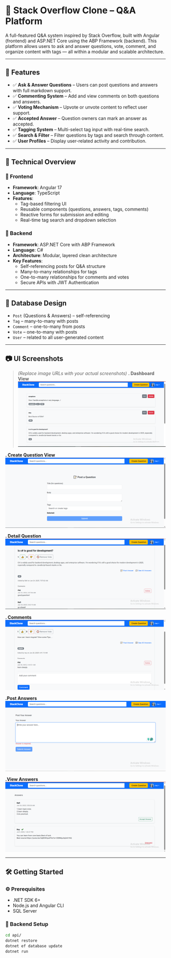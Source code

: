 # 💬 Stack Overflow Clone – Q&A Platform

A full-featured Q&A system inspired by Stack Overflow, built with Angular (frontend) and ASP.NET Core using the ABP Framework (backend). This platform allows users to ask and answer questions, vote, comment, and organize content with tags — all within a modular and scalable architecture.

---

## 🚀 Features

- ✅ **Ask & Answer Questions** – Users can post questions and answers with full markdown support.
- ✅ **Commenting System** – Add and view comments on both questions and answers.
- ✅ **Voting Mechanism** – Upvote or unvote content to reflect user support.
- ✅ **Accepted Answer** – Question owners can mark an answer as accepted.
- ✅ **Tagging System** – Multi-select tag input with real-time search.
- ✅ **Search & Filter** – Filter questions by tags and search through content.
- ✅ **User Profiles** – Display user-related activity and contribution.

---

## 🧱 Technical Overview

### 🔹 Frontend
- **Framework**: Angular 17
- **Language**: TypeScript
- **Features**:
  - Tag-based filtering UI
  - Reusable components (questions, answers, tags, comments)
  - Reactive forms for submission and editing
  - Real-time tag search and dropdown selection

### 🔹 Backend
- **Framework**: ASP.NET Core with ABP Framework
- **Language**: C#
- **Architecture**: Modular, layered clean architecture
- **Key Features**:
  - Self-referencing posts for Q&A structure
  - Many-to-many relationships for tags
  - One-to-many relationships for comments and votes
  - Secure APIs with JWT Authentication

---

## 🧩 Database Design

- `Post` (Questions & Answers) – self-referencing
- `Tag` – many-to-many with posts
- `Comment` – one-to-many from posts
- `Vote` – one-to-many with posts
- `User` – related to all user-generated content

---

## 📷 UI Screenshots

> *(Replace image URLs with your actual screenshots)*
 **. Dashboard View**
![Question View](https://github.com/shadr862/stackoverflow/blob/main/images/dashboard.png)

**. Create Question View**
![Question View](https://github.com/shadr862/stackoverflow/blob/main/images/question.png)

**. Detail Question**
![Voting](https://github.com/shadr862/stackoverflow/blob/main/images/detail_question.png)

**. Comments**
![Comments](https://github.com/shadr862/stackoverflow/blob/main/images/comment.png)

**.Post Answers**
![Comments](https://github.com/shadr862/stackoverflow/blob/main/images/post_answer.png)

**.View Answers**
![Comments](https://github.com/shadr862/stackoverflow/blob/main/images/all_answer.png)

---

## 🛠️ Getting Started

### ⚙️ Prerequisites

- .NET SDK 6+
- Node.js and Angular CLI
- SQL Server

### 🔧 Backend Setup

```bash
cd api/
dotnet restore
dotnet ef database update
dotnet run
